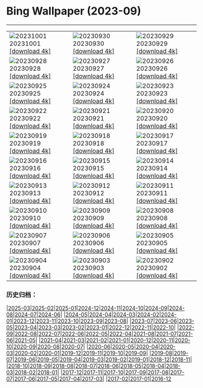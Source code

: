 # Bing Wallpaper (2023-09)
**************

<table><tr><td><img class="wallpaper" src="https://www.bing.com/th?id=OHR.ShenandoahFoliage_EN-CA5764050282_1920x1080.jpg" alt="20231001"> 20231001 <a class="wallpaper_link" href="https://www.bing.com/th?id=OHR.ShenandoahFoliage_EN-CA5764050282_UHD.jpg">[download 4k]</a></td><td><img class="wallpaper" src="https://www.bing.com/th?id=OHR.GuiyangMoon_EN-CA4101915787_1920x1080.jpg" alt="20230930"> 20230930 <a class="wallpaper_link" href="https://www.bing.com/th?id=OHR.GuiyangMoon_EN-CA4101915787_UHD.jpg">[download 4k]</a></td><td><img class="wallpaper" src="https://www.bing.com/th?id=OHR.MaritimeDay_EN-CA2505931032_1920x1080.jpg" alt="20230929"> 20230929 <a class="wallpaper_link" href="https://www.bing.com/th?id=OHR.MaritimeDay_EN-CA2505931032_UHD.jpg">[download 4k]</a></td></tr><tr><td><img class="wallpaper" src="https://www.bing.com/th?id=OHR.CapriKrupp_EN-CA9950478690_1920x1080.jpg" alt="20230928"> 20230928 <a class="wallpaper_link" href="https://www.bing.com/th?id=OHR.CapriKrupp_EN-CA9950478690_UHD.jpg">[download 4k]</a></td><td><img class="wallpaper" src="https://www.bing.com/th?id=OHR.VeniceSkatePark_EN-CA1676969637_1920x1080.jpg" alt="20230927"> 20230927 <a class="wallpaper_link" href="https://www.bing.com/th?id=OHR.VeniceSkatePark_EN-CA1676969637_UHD.jpg">[download 4k]</a></td><td><img class="wallpaper" src="https://www.bing.com/th?id=OHR.GlacierBayOtter_EN-CA0481969392_1920x1080.jpg" alt="20230926"> 20230926 <a class="wallpaper_link" href="https://www.bing.com/th?id=OHR.GlacierBayOtter_EN-CA0481969392_UHD.jpg">[download 4k]</a></td></tr><tr><td><img class="wallpaper" src="https://www.bing.com/th?id=OHR.FraserRiverBC_EN-CA9274002472_1920x1080.jpg" alt="20230925"> 20230925 <a class="wallpaper_link" href="https://www.bing.com/th?id=OHR.FraserRiverBC_EN-CA9274002472_UHD.jpg">[download 4k]</a></td><td><img class="wallpaper" src="https://www.bing.com/th?id=OHR.NuitBlanche_EN-CA7519752130_1920x1080.jpg" alt="20230924"> 20230924 <a class="wallpaper_link" href="https://www.bing.com/th?id=OHR.NuitBlanche_EN-CA7519752130_UHD.jpg">[download 4k]</a></td><td><img class="wallpaper" src="https://www.bing.com/th?id=OHR.ShamwariRhino_EN-CA5055413725_1920x1080.jpg" alt="20230923"> 20230923 <a class="wallpaper_link" href="https://www.bing.com/th?id=OHR.ShamwariRhino_EN-CA5055413725_UHD.jpg">[download 4k]</a></td></tr><tr><td><img class="wallpaper" src="https://www.bing.com/th?id=OHR.NobelNorway_EN-CA0407219199_1920x1080.jpg" alt="20230922"> 20230922 <a class="wallpaper_link" href="https://www.bing.com/th?id=OHR.NobelNorway_EN-CA0407219199_UHD.jpg">[download 4k]</a></td><td><img class="wallpaper" src="https://www.bing.com/th?id=OHR.ArkadiaPark_EN-CA0264862956_1920x1080.jpg" alt="20230921"> 20230921 <a class="wallpaper_link" href="https://www.bing.com/th?id=OHR.ArkadiaPark_EN-CA0264862956_UHD.jpg">[download 4k]</a></td><td><img class="wallpaper" src="https://www.bing.com/th?id=OHR.SplugenPass_EN-CA0023641893_1920x1080.jpg" alt="20230920"> 20230920 <a class="wallpaper_link" href="https://www.bing.com/th?id=OHR.SplugenPass_EN-CA0023641893_UHD.jpg">[download 4k]</a></td></tr><tr><td><img class="wallpaper" src="https://www.bing.com/th?id=OHR.MilkyWayPortugal_EN-CA8363323553_1920x1080.jpg" alt="20230919"> 20230919 <a class="wallpaper_link" href="https://www.bing.com/th?id=OHR.MilkyWayPortugal_EN-CA8363323553_UHD.jpg">[download 4k]</a></td><td><img class="wallpaper" src="https://www.bing.com/th?id=OHR.CubanTody_EN-CA7928245530_1920x1080.jpg" alt="20230918"> 20230918 <a class="wallpaper_link" href="https://www.bing.com/th?id=OHR.CubanTody_EN-CA7928245530_UHD.jpg">[download 4k]</a></td><td><img class="wallpaper" src="https://www.bing.com/th?id=OHR.OktoberfestWorkers_EN-CA9741791807_1920x1080.jpg" alt="20230917"> 20230917 <a class="wallpaper_link" href="https://www.bing.com/th?id=OHR.OktoberfestWorkers_EN-CA9741791807_UHD.jpg">[download 4k]</a></td></tr><tr><td><img class="wallpaper" src="https://www.bing.com/th?id=OHR.GlenariffForest_EN-CA9436586881_1920x1080.jpg" alt="20230916"> 20230916 <a class="wallpaper_link" href="https://www.bing.com/th?id=OHR.GlenariffForest_EN-CA9436586881_UHD.jpg">[download 4k]</a></td><td><img class="wallpaper" src="https://www.bing.com/th?id=OHR.MongoliaHorses_EN-CA5812178682_1920x1080.jpg" alt="20230915"> 20230915 <a class="wallpaper_link" href="https://www.bing.com/th?id=OHR.MongoliaHorses_EN-CA5812178682_UHD.jpg">[download 4k]</a></td><td><img class="wallpaper" src="https://www.bing.com/th?id=OHR.HemakutaHill_EN-CA8619866663_1920x1080.jpg" alt="20230914"> 20230914 <a class="wallpaper_link" href="https://www.bing.com/th?id=OHR.HemakutaHill_EN-CA8619866663_UHD.jpg">[download 4k]</a></td></tr><tr><td><img class="wallpaper" src="https://www.bing.com/th?id=OHR.NorthSeaStairs_EN-CA4141904220_1920x1080.jpg" alt="20230913"> 20230913 <a class="wallpaper_link" href="https://www.bing.com/th?id=OHR.NorthSeaStairs_EN-CA4141904220_UHD.jpg">[download 4k]</a></td><td><img class="wallpaper" src="https://www.bing.com/th?id=OHR.FrenchRiver_EN-CA1479049417_1920x1080.jpg" alt="20230912"> 20230912 <a class="wallpaper_link" href="https://www.bing.com/th?id=OHR.FrenchRiver_EN-CA1479049417_UHD.jpg">[download 4k]</a></td><td><img class="wallpaper" src="https://www.bing.com/th?id=OHR.WalrusSvalbard_EN-CA7767878500_1920x1080.jpg" alt="20230911"> 20230911 <a class="wallpaper_link" href="https://www.bing.com/th?id=OHR.WalrusSvalbard_EN-CA7767878500_UHD.jpg">[download 4k]</a></td></tr><tr><td><img class="wallpaper" src="https://www.bing.com/th?id=OHR.AyutthayaTemple_EN-CA7395171545_1920x1080.jpg" alt="20230910"> 20230910 <a class="wallpaper_link" href="https://www.bing.com/th?id=OHR.AyutthayaTemple_EN-CA7395171545_UHD.jpg">[download 4k]</a></td><td><img class="wallpaper" src="https://www.bing.com/th?id=OHR.BathCircus_EN-CA7255075519_1920x1080.jpg" alt="20230909"> 20230909 <a class="wallpaper_link" href="https://www.bing.com/th?id=OHR.BathCircus_EN-CA7255075519_UHD.jpg">[download 4k]</a></td><td><img class="wallpaper" src="https://www.bing.com/th?id=OHR.TIFFCanada_EN-CA9189506488_1920x1080.jpg" alt="20230908"> 20230908 <a class="wallpaper_link" href="https://www.bing.com/th?id=OHR.TIFFCanada_EN-CA9189506488_UHD.jpg">[download 4k]</a></td></tr><tr><td><img class="wallpaper" src="https://www.bing.com/th?id=OHR.CreteHarbor_EN-CA1720286368_1920x1080.jpg" alt="20230907"> 20230907 <a class="wallpaper_link" href="https://www.bing.com/th?id=OHR.CreteHarbor_EN-CA1720286368_UHD.jpg">[download 4k]</a></td><td><img class="wallpaper" src="https://www.bing.com/th?id=OHR.MountSegla_EN-CA8072268665_1920x1080.jpg" alt="20230906"> 20230906 <a class="wallpaper_link" href="https://www.bing.com/th?id=OHR.MountSegla_EN-CA8072268665_UHD.jpg">[download 4k]</a></td><td><img class="wallpaper" src="https://www.bing.com/th?id=OHR.CamelsAbove_EN-CA7725955202_1920x1080.jpg" alt="20230905"> 20230905 <a class="wallpaper_link" href="https://www.bing.com/th?id=OHR.CamelsAbove_EN-CA7725955202_UHD.jpg">[download 4k]</a></td></tr><tr><td><img class="wallpaper" src="https://www.bing.com/th?id=OHR.ManhattanAerial_EN-CA6943938850_1920x1080.jpg" alt="20230904"> 20230904 <a class="wallpaper_link" href="https://www.bing.com/th?id=OHR.ManhattanAerial_EN-CA6943938850_UHD.jpg">[download 4k]</a></td><td><img class="wallpaper" src="https://www.bing.com/th?id=OHR.TinyHummer_EN-CA4440623117_1920x1080.jpg" alt="20230903"> 20230903 <a class="wallpaper_link" href="https://www.bing.com/th?id=OHR.TinyHummer_EN-CA4440623117_UHD.jpg">[download 4k]</a></td><td><img class="wallpaper" src="https://www.bing.com/th?id=OHR.TurkeyTailMush_EN-CA2729302762_1920x1080.jpg" alt="20230902"> 20230902 <a class="wallpaper_link" href="https://www.bing.com/th?id=OHR.TurkeyTailMush_EN-CA2729302762_UHD.jpg">[download 4k]</a></td></tr></table>

### 历史归档：

|[2025-03](/../2025-03/2025-03.md)|[2025-02](/../2025-02/2025-02.md)|[2025-01](/../2025-01/2025-01.md)|[2024-12](/../2024-12/2024-12.md)|[2024-11](/../2024-11/2024-11.md)|[2024-10](/../2024-10/2024-10.md)|[2024-09](/../2024-09/2024-09.md)|[2024-08](/../2024-08/2024-08.md)|[2024-07](/../2024-07/2024-07.md)|[2024-06](/../2024-06/2024-06.md)|
|[2024-05](/../2024-05/2024-05.md)|[2024-04](/../2024-04/2024-04.md)|[2024-03](/../2024-03/2024-03.md)|[2024-02](/../2024-02/2024-02.md)|[2024-01](/../2024-01/2024-01.md)|[2023-12](/../2023-12/2023-12.md)|[2023-11](/../2023-11/2023-11.md)|[2023-10](/../2023-10/2023-10.md)|[2023-09](/2023-09.md)|[2023-08](/../2023-08/2023-08.md)|
|[2023-07](/../2023-07/2023-07.md)|[2023-06](/../2023-06/2023-06.md)|[2023-05](/../2023-05/2023-05.md)|[2023-04](/../2023-04/2023-04.md)|[2023-03](/../2023-03/2023-03.md)|[2023-02](/../2023-02/2023-02.md)|[2023-01](/../2023-01/2023-01.md)|[2022-12](/../2022-12/2022-12.md)|[2022-11](/../2022-11/2022-11.md)|[2022-10](/../2022-10/2022-10.md)|
|[2022-09](/../2022-09/2022-09.md)|[2022-08](/../2022-08/2022-08.md)|[2022-07](/../2022-07/2022-07.md)|[2022-06](/../2022-06/2022-06.md)|[2022-05](/../2022-05/2022-05.md)|[2022-04](/../2022-04/2022-04.md)|[2021-08](/../2021-08/2021-08.md)|[2021-07](/../2021-07/2021-07.md)|[2021-06](/../2021-06/2021-06.md)|[2021-05](/../2021-05/2021-05.md)|
|[2021-04](/../2021-04/2021-04.md)|[2021-03](/../2021-03/2021-03.md)|[2021-02](/../2021-02/2021-02.md)|[2021-01](/../2021-01/2021-01.md)|[2020-12](/../2020-12/2020-12.md)|[2020-11](/../2020-11/2020-11.md)|[2020-10](/../2020-10/2020-10.md)|[2020-09](/../2020-09/2020-09.md)|[2020-08](/../2020-08/2020-08.md)|[2020-07](/../2020-07/2020-07.md)|
|[2020-06](/../2020-06/2020-06.md)|[2020-05](/../2020-05/2020-05.md)|[2020-04](/../2020-04/2020-04.md)|[2020-03](/../2020-03/2020-03.md)|[2020-02](/../2020-02/2020-02.md)|[2020-01](/../2020-01/2020-01.md)|[2019-12](/../2019-12/2019-12.md)|[2019-11](/../2019-11/2019-11.md)|[2019-10](/../2019-10/2019-10.md)|[2019-09](/../2019-09/2019-09.md)|
|[2019-08](/../2019-08/2019-08.md)|[2019-07](/../2019-07/2019-07.md)|[2019-06](/../2019-06/2019-06.md)|[2019-05](/../2019-05/2019-05.md)|[2019-04](/../2019-04/2019-04.md)|[2019-03](/../2019-03/2019-03.md)|[2019-02](/../2019-02/2019-02.md)|[2019-01](/../2019-01/2019-01.md)|[2018-12](/../2018-12/2018-12.md)|[2018-11](/../2018-11/2018-11.md)|
|[2018-10](/../2018-10/2018-10.md)|[2018-09](/../2018-09/2018-09.md)|[2018-08](/../2018-08/2018-08.md)|[2018-07](/../2018-07/2018-07.md)|[2018-06](/../2018-06/2018-06.md)|[2018-05](/../2018-05/2018-05.md)|[2018-04](/../2018-04/2018-04.md)|[2018-03](/../2018-03/2018-03.md)|[2018-02](/../2018-02/2018-02.md)|[2018-01](/../2018-01/2018-01.md)|
|[2017-12](/../2017-12/2017-12.md)|[2017-11](/../2017-11/2017-11.md)|[2017-10](/../2017-10/2017-10.md)|[2017-09](/../2017-09/2017-09.md)|[2017-08](/../2017-08/2017-08.md)|[2017-07](/../2017-07/2017-07.md)|[2017-06](/../2017-06/2017-06.md)|[2017-05](/../2017-05/2017-05.md)|[2017-04](/../2017-04/2017-04.md)|[2017-03](/../2017-03/2017-03.md)|
|[2017-02](/../2017-02/2017-02.md)|[2017-01](/../2017-01/2017-01.md)|[2016-12](/../2016-12/2016-12.md)